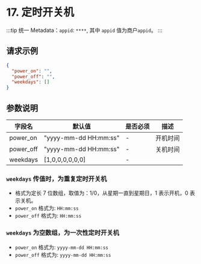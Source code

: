 # 17. 定时开关机

:::tip
统一 Metadata：`appid`: `****`, 其中 `appid` 值为商户`appid`。
:::

## 请求示例

```json
{
  "power_on": "",
  "power_off": "",
  "weekdays": []
}
```

## 参数说明

| 字段名    | 默认值                | 是否必须 | 描述     |
| --------- | --------------------- | -------- | -------- |
| power_on  | "yyyy-mm-dd HH:mm:ss" | -        | 开机时间 |
| power_off | "yyyy-mm-dd HH:mm:ss" | -        | 关机时间 |
| weekdays  | [1,0,0,0,0,0,0]       | -        |          |

### `weekdays` 传值时，为重复定时开关机

- 格式为定长 7 位数组，取值为：1/0，从星期一直到星期日，1 表示开机，0 表示关机。
- `power_on` 格式为: `HH:mm:ss`
- `power_off` 格式为: `HH:mm:ss`

### `weekdays` 为空数组，为一次性定时开关机

- `power_on` 格式为: `yyyy-mm-dd HH:mm:ss`
- `power_off` 格式为: `yyyy-mm-dd HH:mm:ss`
